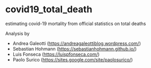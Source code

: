 # covid19_total_death
estimating covid-19 mortality from official statistics on total deaths

Analysis by 

- Andrea Galeotti (https://andreagaleottiblog.wordpress.com/)
- Sebastian Hohmann (https://sebastianhohmann.github.io/)
- Luis Fonseca (https://luispfonseca.com/)
- Paolo Surico (https://sites.google.com/site/paolosurico/)
